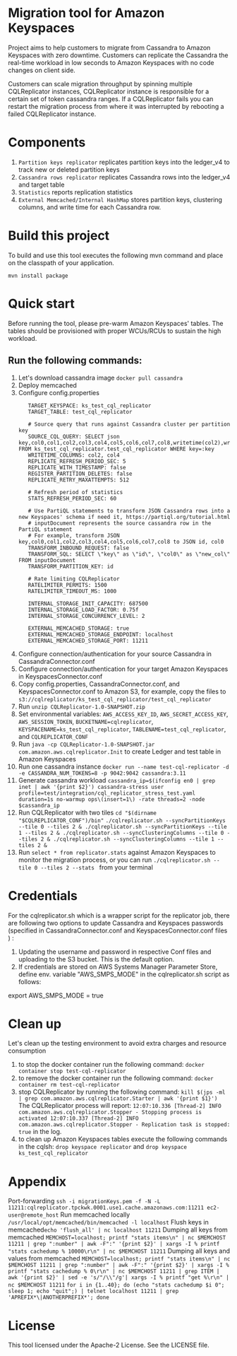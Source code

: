 # Migration tool for Amazon Keyspaces
Project aims to help customers to migrate from Cassandra to Amazon Keyspaces with zero downtime. 
Customers can replicate the Cassandra the real-time workload in low seconds to Amazon Keyspaces with no code changes on client side.
    
Customers can scale migration throughput by spinning multiple CQLReplicator instances, CQLReplicator instance is 
responsible for a certain set of token cassandra ranges. If a CQLReplicator fails you can restart the migration process from where
it was interrupted by rebooting a failed CQLReplicator instance.

# Components
1. `Partition keys replicator` replicates partition keys into the ledger_v4 to track new or deleted partition keys
2. `Cassandra rows replicator` replicates Cassandra rows into the ledger_v4 and target table
3. `Statistics` reports replication statistics 
4. `External Memcached/Internal HashMap` stores partition keys, clustering columns, and write time for each Cassandra row.   
 
# Build this project
To build and use this tool executes the following mvn command and place on the classpath of your application. 
```
mvn install package
```

# Quick start
Before running the tool, please pre-warm Amazon Keyspaces' tables. 
The tables should be provisioned with proper WCUs/RCUs to sustain the high workload.

## Run the following commands: 

1. Let's download cassandra image ```docker pull cassandra```
2. Deploy memcached
3. Configure config.properties
    ```# Target keyspace and table in Amazon Keyspaces
       TARGET_KEYSPACE: ks_test_cql_replicator
       TARGET_TABLE: test_cql_replicator
       
       # Source query that runs against Cassandra cluster per partition key
       SOURCE_CQL_QUERY: SELECT json key,col0,col1,col2,col3,col4,col5,col6,col7,col8,writetime(col2),writetime(col4) FROM ks_test_cql_replicator.test_cql_replicator WHERE key=:key
       WRITETIME_COLUMNS: col2, col4
       REPLICATE_REFRESH_PERIOD_SEC: 5
       REPLICATE_WITH_TIMESTAMP: false
       REGISTER_PARTITION_DELETES: false
       REPLICATE_RETRY_MAXATTEMPTS: 512
       
       # Refresh period of statistics
       STATS_REFRESH_PERIOD_SEC: 60
       
       # Use PartiQL statements to transform JSON Cassandra rows into a new Keyspaces' schema if need it, https://partiql.org/tutorial.html
       # inputDocument represents the source cassandra row in the PartiQL statement
       # For example, transform JSON key,col0,col1,col2,col3,col4,col5,col6,col7,col8 to JSON id, col0
       TRANSFORM_INBOUND_REQUEST: false
       TRANSFORM_SQL: SELECT \"key\" as \"id\", \"col0\" as \"new_col\" FROM inputDocument
       TRANSFORM_PARTITION_KEY: id
       
       # Rate limiting CQLReplicator
       RATELIMITER_PERMITS: 1500
       RATELIMITER_TIMEOUT_MS: 1000
       
       INTERNAL_STORAGE_INIT_CAPACITY: 687500
       INTERNAL_STORAGE_LOAD_FACTOR: 0.75f
       INTERNAL_STORAGE_CONCURRENCY_LEVEL: 2
       
       EXTERNAL_MEMCACHED_STORAGE: true
       EXTERNAL_MEMCACHED_STORAGE_ENDPOINT: localhost
       EXTERNAL_MEMCACHED_STORAGE_PORT: 11211
4. Configure connection/authentication for your source Cassandra in CassandraConnector.conf
5. Configure connection/authentication for your target Amazon Keyspaces in KeyspacesConnector.conf
6. Copy config.properties, CassandraConnector.conf, and KeyspacesConnector.conf to Amazon S3, for example, 
   copy the files to ```s3://cqlreplicator/ks_test_cql_replicator/test_cql_replicator```
7. Run ```unzip CQLReplicator-1.0-SNAPSHOT.zip```
8. Set environmental variables: `AWS_ACCESS_KEY_ID`, `AWS_SECRET_ACCESS_KEY`, `AWS_SESSION_TOKEN`, `BUCKETNAME=cqlreplicator`, `KEYSPACENAME=ks_test_cql_replicator`, `TABLENAME=test_cql_replicator`, and `CQLREPLICATOR_CONF`
9. Run ```java -cp CQLReplicator-1.0-SNAPSHOT.jar com.amazon.aws.cqlreplicator.Init``` to create Ledger and test table in Amazon Keyspaces
10. Run one cassandra instance
   ```docker run --name test-cql-replicator -d -e CASSANDRA_NUM_TOKENS=8 -p 9042:9042 cassandra:3.11```
11. Generate cassandra workload
   `cassandra_ip=$(ifconfig en0 | grep inet | awk '{print $2}')
    cassandra-stress user profile=test/integration/cql_replicator_stress_test.yaml duration=1s no-warmup ops\(insert=1\) -rate threads=2 -node $cassandra_ip`
12. Run CQLReplicator with two tiles
   ```cd "$(dirname "$CQLREPLICATOR_CONF")/bin"```
   ```./cqlreplicator.sh --syncPartitionKeys --tile 0 --tiles 2 & ./cqlreplicator.sh --syncPartitionKeys --tile 1 --tiles 2 & ./cqlreplicator.sh --syncClusteringColumns --tile 0 --tiles 2 & ./cqlreplicator.sh --syncClusteringColumns --tile 1 --tiles 2 &```
12. Run ```select * from replicator.stats``` against Amazon Keyspaces to monitor the migration process, or you can run ```./cqlreplicator.sh --tile 0 --tiles 2 --stats ``` from your terminal

# Credentials
For the cqlreplicator.sh which is a wrapper script for the replicator job, there are following two options to update Cassandra and Keyspaces passwords (specified in CassandraConnector.conf and KeyspacesConnector.conf files ) :

1. Updating the username and password in respective Conf files and uploading to the S3 bucket. This is the default option.
2. If credentials are stored on AWS Systems Manager Parameter Store, define env. variable "AWS_SMPS_MODE" in the cqlreplicator.sh script as follows:

export AWS_SMPS_MODE = true 

# Clean up
Let's clean up the testing environment to avoid extra charges and resource consumption
1. to stop the docker container run the following command: 
    ```docker container stop test-cql-replicator```
2. to remove the docker container run the following command: 
    ```docker container rm test-cql-replicator```
3. stop CQLReplicator by running the following command: 
    ```kill $(jps -ml | grep com.amazon.aws.cqlreplicator.Starter | awk '{print $1}')```
    The CQLReplicator process will report:
     `12:07:10.336 [Thread-2] INFO  com.amazon.aws.cqlreplicator.Stopper - Stopping process is activated
      12:07:10.337 [Thread-2] INFO  com.amazon.aws.cqlreplicator.Stopper - Replication task is stopped: true` in the log.
4. to clean up Amazon Keyspaces tables execute the following commands in the cqlsh: 
    ```drop keyspace replicator``` and ```drop keyspace ks_test_cql_replicator```

# Appendix
Port-forwarding ```ssh -i migrationKeys.pem -f -N -L 11211:cqlreplicator.tpckwk.0001.use1.cache.amazonaws.com:11211 ec2-user@remote_host```
Run memcached locally ```/usr/local/opt/memcached/bin/memcached -l localhost```
Flush keys in memcached```echo 'flush_all' | nc localhost 11211```
Dumping all keys from memcached ```MEMCHOST=localhost; printf "stats items\n" | nc $MEMCHOST 11211 | grep ":number" | awk -F":" '{print $2}' | xargs -I % printf "stats cachedump % 10000\r\n" | nc $MEMCHOST 11211```
Dumping all keys and values from memcached ```MEMCHOST=localhost; printf "stats items\n" | nc $MEMCHOST 11211 | grep ":number" | awk -F":" '{print $2}' | xargs -I % printf "stats cachedump % 0\r\n" | nc $MEMCHOST 11211 | grep ITEM | awk '{print $2}' | sed -e 's/"/\\"/g'| xargs -I % printf "get %\r\n" | nc $MEMCHOST 11211```
```for i in {1..40}; do (echo "stats cachedump $i 0"; sleep 1; echo "quit";) | telnet localhost 11211 | grep 'APREFIX*\|ANOTHERPREFIX*'; done```

# License
This tool licensed under the Apache-2 License. See the LICENSE file.

